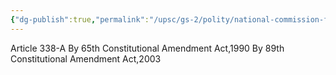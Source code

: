 ```yaml
---
{"dg-publish":true,"permalink":"/upsc/gs-2/polity/national-commission-for-s-ts/","dgHomeLink":true,"dgPassFrontmatter":false}
---
```


Article 338-A 
By 65th Constitutional Amendment Act,1990 
By 89th Constitutional Amendment Act,2003
